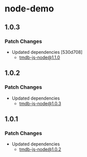 # node-demo

## 1.0.3

### Patch Changes

- Updated dependencies [530d708]
  - tmdb-js-node@1.1.0

## 1.0.2

### Patch Changes

- Updated dependencies
  - tmdb-js-node@1.0.3

## 1.0.1

### Patch Changes

- Updated dependencies
  - tmdb-js-node@1.0.2
